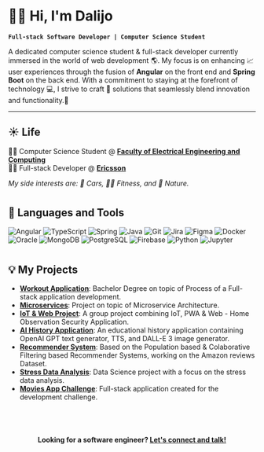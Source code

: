 # 👋🧔 Hi, I'm Dalijo

**`Full-stack Software Developer | Computer Science Student`**

A dedicated computer science student & full-stack developer currently immersed in the world of web development 🌎. My focus is on enhancing 📈 user experiences through the fusion of **Angular** on the front end and **Spring Boot** on the back end. With a commitment to staying at the forefront of technology 💻, I strive to craft 🔨 solutions that seamlessly blend innovation and functionality.🎨

---

## ☀️ Life
👨‍🎓 Computer Science Student @ [**Faculty of Electrical Engineering and Computing**][fer] <br />
👷‍♂️ Full-stack Developer @ [**Ericsson**][er] <br />

_My side interests are: 🚗 Cars, 🏋️‍♂️ Fitness, and 🌲 Nature._

[fer]: https://www.fer.unizg.hr/en
[er]:https://www.ericsson.com/en
#

## 🧰 Languages and Tools
![Angular](https://custom-icon-badges.demolab.com/badge/-Angular-red?style=for-the-badge&logoColor=white&logo=angular)
![TypeScript](https://custom-icon-badges.demolab.com/badge/-Typescript-blue?style=for-the-badge&logoColor=white&logo=typescript)
![Spring](https://custom-icon-badges.demolab.com/badge/-spring-green?style=for-the-badge&logoColor=white&logo=spring)
![Java](https://custom-icon-badges.demolab.com/badge/-Java-red?style=for-the-badge&logoColor=white&logo=java)
![Git](https://custom-icon-badges.demolab.com/badge/-Git-yellow?style=for-the-badge&logoColor=white&logo=git)
![Jira](https://custom-icon-badges.demolab.com/badge/-Jira-blue?style=for-the-badge&logoColor=white&logo=jira)
![Figma](https://custom-icon-badges.demolab.com/badge/-Figma-orange?style=for-the-badge&logoColor=white&logo=figma)
![Docker](https://custom-icon-badges.demolab.com/badge/-Docker-blue?style=for-the-badge&logoColor=white&logo=docker)
![Oracle](https://custom-icon-badges.demolab.com/badge/-Oracle-red?style=for-the-badge&logoColor=white&logo=oracle)
![MongoDB](https://custom-icon-badges.demolab.com/badge/-Mongodb-green?style=for-the-badge&logoColor=white&logo=mongodb)
![PostgreSQL](https://custom-icon-badges.demolab.com/badge/-Postgresql-blue?style=for-the-badge&logoColor=white&logo=postgresql)
![Firebase](https://custom-icon-badges.demolab.com/badge/-Firebase-orange?style=for-the-badge&logoColor=white&logo=firebase)
![Python](https://custom-icon-badges.demolab.com/badge/-Python-yellow?style=for-the-badge&logoColor=white&logo=python)
![Jupyter](https://custom-icon-badges.demolab.com/badge/-Jupyter-red?style=for-the-badge&logoColor=white&logo=jupyter)
#

## 💡 My Projects

- [**Workout Application**](https://github.com/vorkapicdalijo/bachelor-degree): Bachelor Degree on topic of Process of a Full-stack application development.
- [**Microservices**](https://github.com/vorkapicdalijo/microservices): Project on topic of Microservice Architecture.
- [**IoT & Web Project**](https://github.com/vorkapicdalijo/Home_Obesrvation_Security_App): A group project combining IoT, PWA & Web - Home Observation Security Application.
- [**AI History Application**](https://github.com/vorkapicdalijo/AI-history-project): An educational history application containing OpenAI GPT text generator, TTS, and DALL-E 3 image generator.
- [**Recommender System**](https://github.com/vorkapicdalijo/recommender-systems): Based on the Population based & Colaborative Filtering based Recommender Systems, working on the Amazon reviews Dataset.
- [**Stress Data Analysis**](https://github.com/vorkapicdalijo/data-science-project): Data Science project with a focus on the stress data analysis.
- [**Movies App Challenge**](https://github.com/vorkapicdalijo/data-science-project): Full-stack application created for the development challenge.
#
<br />
<p align="center">
    <b>Looking for a software engineer?
        <a href="https://www.linkedin.com/in/dalijo-vorkapi%C4%87-a1bb9821a/">Let's connect and talk!</a>
    </b>
</p>
<br />

